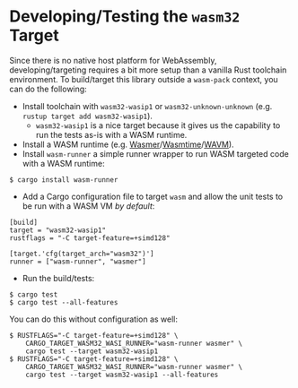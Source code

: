 # Developing/Testing the `wasm32` Target

Since there is no native host platform for WebAssembly, developing/targeting requires a bit more setup than a vanilla
Rust toolchain environment.  To build/target this library outside a `wasm-pack` context, you can do the following:

* Install toolchain with `wasm32-wasip1` or `wasm32-unknown-unknown` (e.g. `rustup target add wasm32-wasip1`).
  * `wasm32-wasip1` is a nice target because it gives us the capability to run the tests as-is with a WASM runtime.
* Install a WASM runtime (e.g. [Wasmer]/[Wasmtime]/[WAVM]).
* Install `wasm-runner` a simple runner wrapper to run WASM targeted code with a WASM runtime:

```
$ cargo install wasm-runner
```

* Add a Cargo configuration file to target `wasm` and allow the unit tests to be run with a WASM VM *by default*:

```
[build]
target = "wasm32-wasip1"
rustflags = "-C target-feature=+simd128"

[target.'cfg(target_arch="wasm32")']
runner = ["wasm-runner", "wasmer"]
```

* Run the build/tests:

```
$ cargo test
$ cargo test --all-features
```

You can do this without configuration as well:

```
$ RUSTFLAGS="-C target-feature=+simd128" \
    CARGO_TARGET_WASM32_WASI_RUNNER="wasm-runner wasmer" \
    cargo test --target wasm32-wasip1
$ RUSTFLAGS="-C target-feature=+simd128" \
    CARGO_TARGET_WASM32_WASI_RUNNER="wasm-runner wasmer" \
    cargo test --target wasm32-wasip1 --all-features
```

[wasmer]: https://wasmer.io/
[wasmtime]: https://wasmtime.dev/
[wavm]: https://wavm.github.io/
